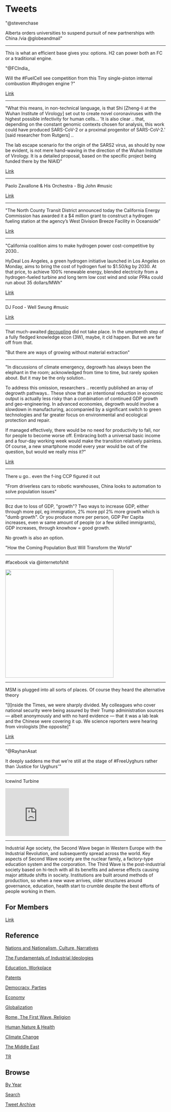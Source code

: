 # Tweets


"@stevenchase

Alberta orders universities to suspend pursuit of new partnerships
with China /via @globeandmail"

---

This is what an efficient base gives you: options. H2 can power both
an FC or a traditional engine.

"@FCIndia_

Will the #FuelCell see competition from this Tiny single-piston
internal combustion #hydrogen engine ?"

[Link](https://twitter.com/FCIndia_/status/1396790580772958216)

---

"What this means, in non-technical language, is that Shi [Zheng-li at
the Wuhan Institute of Virology] set out to create novel coronaviruses
with the highest possible infectivity for human cells... 'It is also
clear .. that, depending on the constant genomic contexts chosen for
analysis, this work could have produced SARS-CoV-2 or a proximal
progenitor of SARS-CoV-2.' [said researcher from Rutgers] ..

The lab escape scenario for the origin of the SARS2 virus, as should
by now be evident, is not mere hand-waving in the direction of the
Wuhan Institute of Virology. It is a detailed proposal, based on the
specific project being funded there by the NIAID"

[Link](https://thebulletin.org/2021/05/the-origin-of-covid-did-people-or-nature-open-pandoras-box-at-wuhan/amp/?__twitter_impression=true)

---

Paolo Zavallone & His Orchestra - Big John \#music

[Link](https://youtu.be/i_hVxM2wpao)

---

"The North County Transit District announced today the California
Energy Commission has awarded it a $4 million grant to construct a
hydrogen fueling station at the agency’s West Division Breeze Facility
in Oceanside"

[Link](https://thecoastnews.com/nctd-receives-4-million-grant-to-build-hydrogen-fueling-station-in-oceanside/)

---

"California coalition aims to make hydrogen power cost-competitive by 2030.. 

HyDeal Los Angeles, a green hydrogen initiative launched in Los
Angeles on Monday, aims to bring the cost of hydrogen fuel to $1.50/kg
by 2030. At that price, to achieve 100% renewable energy, blended
electricity from a hydrogen-fueled turbine and long term low cost wind
and solar PPAs could run about 35 dollars/MWh"

[Link](https://www.utilitydive.com/news/california-coalition-aims-to-make-hydrogen-power-cost-competitive-by-2030/600239/)

---

DJ Food - Well Swung \#music

[Link](https://youtu.be/2JteUnNch3o)

---

That much-awaited [decoupling](2021/03/goods-materials-growth-hickel.md#decouple)
did not take place. In the umpteenth step of a fully fledged knowledge econ (3W),
maybe, it cld happen. But we are far off from that.

"But there are ways of growing without material extraction"

---

"In discussions of climate emergency, degrowth has always been the
elephant in the room; acknowledged from time to time, but rarely
spoken about. But it may be the only solution..

To address this omission, researchers .. recently published an array
of degrowth pathways.. These show that an intentional reduction in
economic output is actually less risky than a combination of continued
GDP growth and geo-engineering. In advanced economies, degrowth would
involve a slowdown in manufacturing, accompanied by a significant
switch to green technologies and far greater focus on environmental
and ecological protection and repair.

If managed effectively, there would be no need for productivity to
fall, nor for people to become worse off. Embracing both a universal
basic income and a four-day working week would make the transition
relatively painless. Of course, a new smartphone model every year
would be out of the question, but would we really miss it?"

[Link](https://www.prospectmagazine.co.uk/science-and-technology/climate-change-degrowth-global-warming-bill-gates-geoengineering)

---

There u go.. even the f-ing CCP figured it out

"From driverless cars to robotic warehouses, China looks to automation
to solve population issues"

---

Bcz due to loss of GDP, "growth"? Two ways to increase GDP, either
through more ppl, eg immigration, 2% more ppl 2% more growth which is
"dumb growth". Or you produce more per person, GDP Per Capita
increases, even w same amount of people (or a few skilled immigrants),
GDP increases, through knowhow = good growth.

No growth is also an option.

"How the Coming Population Bust Will Transform the World"

---

\#facebook via @internetofshit

<img width="340" src="https://pbs.twimg.com/media/E2BrngwVgAUG-MG?format=jpg&name=small"/>

---

MSM is plugged into all sorts of places. Of course they heard the alternative theory

"[I]nside the Times, we were sharply divided. My colleagues who cover
national security were being assured by their Trump administration
sources — albeit anonymously and with no hard evidence — that it was a
lab leak and the Chinese were covering it up. We science reporters
were hearing from virologists [the opposite]"

[Link](https://donaldgmcneiljr1954.medium.com/how-i-learned-to-stop-worrying-and-love-the-lab-leak-theory-f4f88446b04d)

---

"@RayhanAsat

It deeply saddens me that we're still at the stage of #FreeUyghurs
rather than 'Justice for Uyghurs'"

---

Icewind Turbine

<iframe width="200" src="https://www.youtube.com/embed/PWbrDe2otVc?start=185" title="YouTube video player" frameborder="0" allow="accelerometer; autoplay; clipboard-write; encrypted-media; gyroscope; picture-in-picture" allowfullscreen></iframe>

---

Industrial Age society, the Second Wave began in Western Europe with
the Industrial Revolution, and subsequently spread across the
world. Key aspects of Second Wave society are the nuclear family, a
factory-type education system and the corporation. The Third Wave is
the post-industrial society based on hi-tech with all its benefits and
adverse effects causing major attitude shifts in society. Institutions
are built around methods of production, so when a new wave arrives,
older structures around governance, education, health start to crumble
despite the best efforts of people working in them.

## For Members

[Link](https://thirdwave-members.herokuapp.com)

## Reference

[Nations and Nationalism, Culture, Narratives](/2013/02/nations-and-nationalism.md)

[The Fundamentals of Industrial Ideologies](/2011/04/fundamentals-of-industrial-ideologies.md)

[Education, Workplace](2017/09/education-workplace.md)

[Patents](/2018/09/patents.md)

[Democracy, Parties](/2016/11/democracy.md)

[Economy](/2018/05/economy.md)

[Globalization](/2018/09/globalization.md)

[Rome, The First Wave, Religion](/2017/12/rome.md)

[Human Nature & Health](/2020/07/human-nature.md)

[Climate Change](/2018/12/climate.md)

[The Middle East](/2019/07/middleeast.md)

[TR](../tr)

## Browse

[By Year](years.md)

[Search](search.html)

[Tweet Archive](/tweets/README.md)


